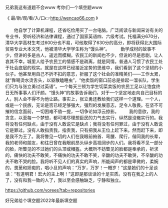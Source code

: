 兄弟我这有道题不会www
考你们一个填空题www


《 最/新/观/看/入/口👉http://wencao66.com 》

　　他自学了计算机课程，还省吃俭用买了一台电脑。广泛阅读与新闻采访有关的专业书，旁听经济和法律课程，通过了国家英语四、六级考试。托福满分670分，清华大学高材生考过600分也不易，可他取得了630分的高分，即将获得北大国际贸易专业大本文凭，他被清华大学学生称为“馒头神”。　　　勤学成材的故事不少，但讲的多是古人，遥远而模糊。农民工的新闻也不少，但说的尽是悲剧，让人哀其不幸。城里人给予农民工的情感不是疏离，就是同情。普通人习惯了农民工处于社会底层的现实。就是在这样已经接近定势的思维中，我们看到了这个坚韧的小伙子。他甚至用自己不折不扣的意志，折服了这个社会的准精英们——工作太累，就“靠喝烫水烫舌头，以驱散瞌睡虫”，“他卖饭的窗口前总是排起一溜长队，学生们只为与张立勇过过英语”。一个每天三顿为学生切菜卖饭的农民工足以让饱食终日无所事事人们汗颜。“馒头神”的故事告诉我们，对于一个坚定地走向自己目标的人，别人会不得不为他让路。事实上，张立勇还教给我们这样一个道理。一个人，或是一个民族，无论是否已经足够强大，强烈的发展意志，足令人敬畏。在坚不可摧的信念面前，一切困难不值一提，一切争论如浮云掠影。
　　我的意欲，我的贪念，以至每一个梦想，都可竭尽理想臣民的力气去实行，纵然是没辙实行的。我将没有任何缺点，由于没有人敢说它是缺点；我将没有任何罪过，由于没有人敢说它是罪过。没有人敢指责我，指责我，只有把我从王位上赶下来。然而赶下来，即是我不为王了。我将瞥见一切的人们在我眼前俯首、弯腰、爬行，偕同我的长辈，我的老师和朋友，和往日曾在我眼前昂头纵步高视阔步的人们。我将看不见一部分的脸，所瞥见的不过她们的头顶或帽盔。大概所不妨瞥见的脸都是奉承的，祈求的，痛快的功夫不敢笑，不痛快的功夫不敢不笑，辛酸的功夫不敢哭，不辛酸的功夫不敢不哭的脸。我将听不见人们的真实的声响，所能闻声的都是卑微的，柔婉的，畏葸和娇痴的，唱小旦的声响：“万岁，万岁！一概岁！”这是她们的十足谈话：“有道明君！宏大的主上啊！”这即是那谈话的十足实质。没有在我之上的人了，没有和我一致的人了，我以至会感触缺乏，宁静和独立。


https://github.com/vorees?tab=repositories




好兄弟给个填空题2022年最新填空题
